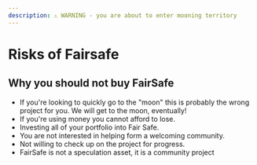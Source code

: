 ```yaml
---
description: ⚠️ WARNING - you are about to enter mooning territory
---
```


# Risks of Fairsafe

## Why you should not buy FairSafe

* If you're looking to quickly go to the "moon" this is probably the wrong project for you.  We will get to the moon, eventually! 
* If you're using money you cannot afford to lose.
* Investing all of your portfolio into Fair Safe.
* You are not interested in helping form a welcoming community.
* Not willing to check up on the project for progress.
* FairSafe is not a speculation asset, it is a community project

